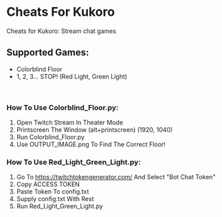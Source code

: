 # Cheats For Kukoro
Cheats for Kukoro: Stream chat games

## Supported Games:
* Colorblind Floor
* 1, 2, 3... STOP! (Red Light, Green Light)

<br>


### How To Use Colorblind_Floor.py:
1. Open Twitch Stream In Theater Mode
2. Printscreen The Window (alt+printscreen) (1920, 1040)
3. Run Colorblind_Floor.py
4. Use OUTPUT_IMAGE.png To Find The Correct Floor!

### How To Use Red_Light_Green_Light.py:
1. Go To https://twitchtokengenerator.com/ And Select "Bot Chat Token"
2. Copy ACCESS TOKEN
3. Paste Token To config.txt
4. Supply config.txt With Rest
5. Run Red_Light_Green_Light.py